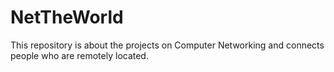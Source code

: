 # NetTheWorld
This repository is about the projects on Computer Networking and connects people who are remotely located.
